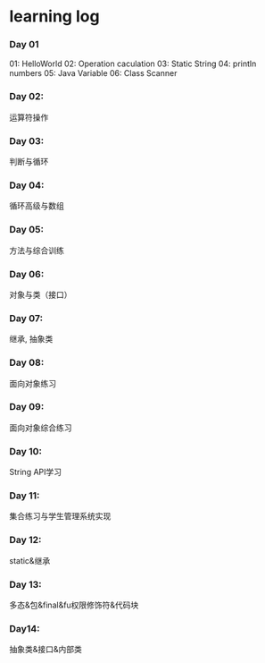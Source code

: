 # learning log 
### Day 01  
  01: HelloWorld 
  02: Operation caculation 
  03: Static String 
  04: println numbers 
  05: Java Variable 
  06: Class Scanner 
### Day 02:
运算符操作 
### Day 03: 
判断与循环 
### Day 04: 
循环高级与数组 
### Day 05:
方法与综合训练
### Day 06: 
对象与类（接口） 
### Day 07: 
继承, 抽象类
### Day 08:
面向对象练习
### Day 09:
面向对象综合练习
### Day 10:
String API学习
### Day 11:
集合练习与学生管理系统实现
### Day 12:
static&继承
### Day 13:
多态&包&final&fu权限修饰符&代码块
### Day14:
抽象类&接口&内部类

